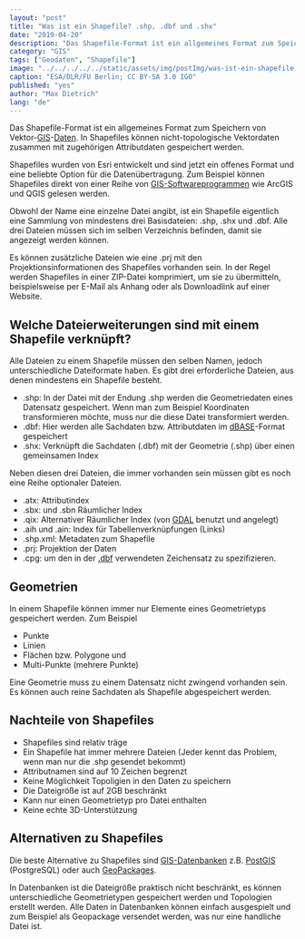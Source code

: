 ```yaml
---
layout: "post"
title: "Was ist ein Shapefile? .shp, .dbf und .shx"
date: "2019-04-20"
description: "Das Shapefile-Format ist ein allgemeines Format zum Speichern von Vektor-Daten"
category: "GIS"
tags: ["Geodaten", "Shapefile"]
image: "../../../../../static/assets/img/postImg/was-ist-ein-shapefile.jpg"
caption: "ESA/DLR/FU Berlin; CC BY-SA 3.0 IGO"
published: "yes"
author: "Max Dietrich"
lang: "de"
---
```


Das Shapefile-Format ist ein allgemeines Format zum Speichern von Vektor-[GIS](/gis/was-ist-gis "Was ist GIS?")-[Daten](/gis/was-sind-geodaten "Was sind Geodaten?"). In Shapefiles können nicht-topologische Vektordaten zusammen mit zugehörigen Attributdaten gespeichert werden.

Shapefiles wurden von Esri entwickelt und sind jetzt ein offenes Format und eine beliebte Option für die Datenübertragung. Zum Beispiel können Shapefiles direkt von einer Reihe von [GIS-Softwareprogrammen](/gis/gis-software-optionen "GIS-Software Optionen") wie ArcGIS und QGIS gelesen werden.

Obwohl der Name eine einzelne Datei angibt, ist ein Shapefile eigentlich eine Sammlung von mindestens drei Basisdateien: .shp, .shx und .dbf. Alle drei Dateien müssen sich im selben Verzeichnis befinden, damit sie angezeigt werden können.

Es können zusätzliche Dateien wie eine .prj mit den Projektionsinformationen des Shapefiles vorhanden sein. In der Regel werden Shapefiles in einer ZIP-Datei komprimiert, um sie zu übermitteln, beispielsweise per E-Mail als Anhang oder als Downloadlink auf einer Website.

## Welche Dateierweiterungen sind mit einem Shapefile verknüpft?

Alle Dateien zu einem Shapefile müssen den selben Namen, jedoch unterschiedliche Dateiformate haben. Es gibt drei erforderliche Dateien, aus denen mindestens ein Shapefile besteht.

*   .shp: In der Datei mit der Endung .shp werden die Geometriedaten eines Datensatz gespeichert. Wenn man zum Beispiel Koordinaten transformieren möchte, muss nur die diese Datei transformiert werden.
*   .dbf: Hier werden alle Sachdaten bzw. Attributdaten im [dBASE](https://de.wikipedia.org/wiki/DBASE)-Format gespeichert
*   .shx: Verknüpft die Sachdaten (.dbf) mit der Geometrie (.shp) über einen gemeinsamen Index

Neben diesen drei Dateien, die immer vorhanden sein müssen gibt es noch eine Reihe optionaler Dateien.

*   .atx: Attributindex
*   .sbx: und .sbn Räumlicher Index
*   .qix: Alternativer Räumlicher Index (von [GDAL](https://www.gdal.org/ "Geospatial Data Abstraction Library") benutzt und angelegt)
*   .aih und .ain: Index für Tabellenverknüpfungen (Links)
*   .shp.xml: Metadaten zum Shapefile
*   .prj: Projektion der Daten
*   .cpg: um den in der [.dbf](https://de.wikipedia.org/wiki/DBASE "DBASE") verwendeten Zeichensatz zu spezifizieren.

## Geometrien

In einem Shapefile können immer nur Elemente eines Geometrietyps gespeichert werden. Zum Beispiel

*   Punkte
*   Linien
*   Flächen bzw. Polygone und
*   Multi-Punkte (mehrere Punkte)

Eine Geometrie muss zu einem Datensatz nicht zwingend vorhanden sein. Es können auch reine Sachdaten als Shapefile abgespeichert werden.

## Nachteile von Shapefiles

*   Shapefiles sind relativ träge
*   Ein Shapefile hat immer mehrere Dateien (Jeder kennt das Problem, wenn man nur die .shp gesendet bekommt)
*   Attributnamen sind auf 10 Zeichen begrenzt
*   Keine Möglichkeit Topoligien in den Daten zu speichern
*   Die Dateigröße ist auf 2GB beschränkt
*   Kann nur einen Geometrietyp pro Datei enthalten
*   Keine echte 3D-Unterstützung

## Alternativen zu Shapefiles

Die beste Alternative zu Shapefiles sind [GIS-Datenbanken](/gis/geo-datenbank-optionen "GIS-Datenbanken") z.B. [PostGIS](/gis/postgis-qgis) (PostgreSQL) oder auch [GeoPackages](https://de.wikipedia.org/wiki/GeoPackage).

In Datenbanken ist die Dateigröße praktisch nicht beschränkt, es können unterschiedliche Geometrietypen gespeichert werden und Topologien erstellt werden. Alle Daten in Datenbanken können einfach ausgespielt und zum Beispiel als Geopackage versendet werden, was nur eine handliche Datei ist.
